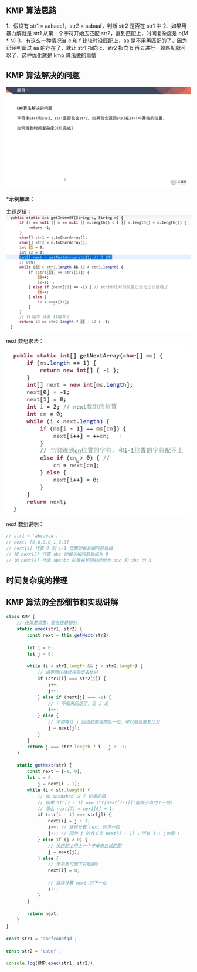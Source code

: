 ## KMP 算法思路

1、假设有 str1 = aabaacf，str2 = aabaaf，判断 str2 是否在 str1 中
2、如果用暴力解就是 str1 从第一个字符开始去匹配 str2，直到匹配上，时间复杂度是 o(M \* N)
3、有这么一种情况当 c 和 f 比较时没匹配上，aa 是不用再匹配的了，因为已经判断过 aa 的存在了，就让 str1 指向 c，str2 指向 b 再去进行一轮匹配就可以了，这种优化就是 kmp 算法做的事情

## KMP 算法解决的问题

![Alt text](image.png)

**\*示例解法：**

主题逻辑：
![Alt text](image-1.png)

next 数组求法：
![Alt text](image-2.png)

next 数组说明：

```javascript
// str1 = 'abcabcd';
// next: [0,0,0,0,1,2,3]
// next[i] 代表 0 到 i-1 位置的最长相同前后缀
// 如 next[3] 代表 abc 的最长相同前后缀为 0
// 如 next[6] 代表 abcabc 的最长相同前后缀为 abc 和 abc 为 3
```

## 时间复杂度的推理

## KMP 算法的全部细节和实现讲解

```javascript
class KMP {
    // 还需要调整，现在还是错的
    static exec(str1, str2) {
        const next = this.getNext(str2);

        let i = 0;
        let j = 0;

        while (i < str1.length && j < str2.length) {
            // 相等两边继续往前走去比对
            if (str1[i] === str2[j]) {
                i++;
                j++;
            } else if (next[j] === -1) {
                // j 不能再回退了，让 i 走
                i++;
            } else {
                // 不相等让 j 回退到前缀的后一位，可以避免重复比对
                j = next[j];
            }
        }
        return j === str2.length ? i - j : -1;
    }

    static getNext(str) {
        const next = [-1, 0];
        let i = 2,
            j = next[i - 1];
        while (i < str.length) {
            // 如 abcdabcd 求 7 位置的值
            // 如果 str[7 - 1] === str[next[7-1]](前缀子串的下一位)
            // 那么 next[7] = next[6] + 1;
            if (str[i - 1] === str[j]) {
                next[i] = j + 1;
                i++; // 继续计算 next 的下一位
                j++; // 因为 j 的含义是 next[i - 1] ，所以 i++ j也要++
            } else if (j > 0) {
                // 没匹配上用上一个子串来尝试匹配
                j = next[j];
            } else {
                // 无子串可配了只能是0
                next[i] = 0;

                // 继续计算 next 的下一位
                i++;
            }
        }

        return next;
    }
}

const str1 = 'abefcabefgd';

const str2 = 'cabef';

console.log(KMP.exec(str1, str2));
```
